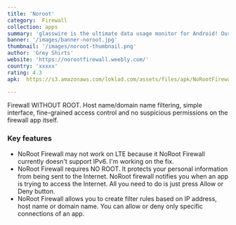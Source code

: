 ```yaml
---
title: 'Noroot'
category:  Firewall
collection: apps
summary: 'glasswire is the ultimate data usage monitor for Android! Our app makes it easy to monitor your mobile data usage, data limits, and WiFi network activity. Instantly see what apps are slowing your phone’s Internet connection or wasting your mobile data.'
banner: '/images/banner-noroot.jpg'
thumbnail: '/images/noroot-thumbnail.png'
author: 'Grey Shirts'
website: 'https://norootfirewall.weebly.com/'
country: 'xxxxx'
rating: 4.3
apk:  https://s3.amazonaws.com/loklad.com/assets/files/apk/NoRootFirewall.apk

---
```

Firewall WITHOUT ROOT. Host name/domain name filtering, simple interface, fine-grained access control and no suspicious permissions on the firewall app itself.

### Key features

- NoRoot Firewall may not work on LTE because it NoRoot Firewall currently doesn't support IPv6. I'm working on the fix.
- NoRoot Firewall requires NO ROOT. It protects your personal information from being sent to the Internet. NoRoot firewall notifies you when an app is trying to access the Internet. All you need to do is just press Allow or Deny button.
- NoRoot Firewall allows you to create filter rules based on IP address, host name or domain name. You can allow or deny only specific connections of an app.

